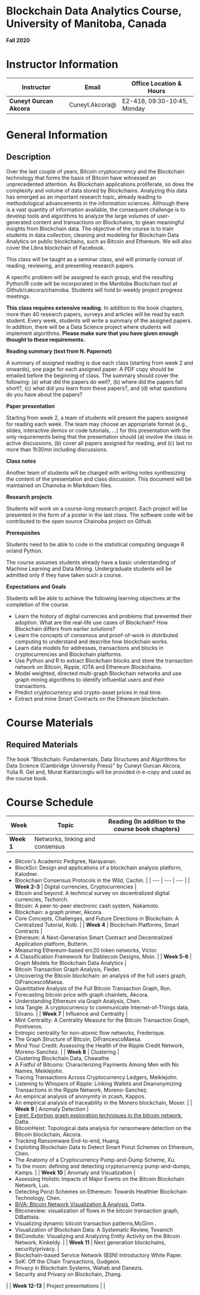 # **Blockchain Data Analytics Course, University of Manitoba, Canada**

**Fall 2020**

# Instructor Information

| **Instructor** | **Email** | **Office Location &amp; Hours** |
| --- | --- | --- |
| **Cuneyt Gurcan Akcora** | Cuneyt.Akcora@ | E2-416, 09:30-10:45, Monday |

# General Information

## Description

Over the last couple of years, Bitcoin cryptocurrency and the Blockchain technology that forms the basis of Bitcoin have witnessed an unprecedented attention. As Blockchain applications proliferate, so does the complexity and volume of data stored by Blockchains. Analyzing this data has emerged as an important research topic, already leading to methodological advancements in the information sciences. Although there is a vast quantity of information available, the consequent challenge is to develop tools and algorithms to analyze the large volumes of user-generated content and transactions on Blockchains, to glean meaningful insights from Blockchain data. The objective of the course is to train students in data collection, cleaning and modeling for Blockchain Data Analytics on public blockchains, such as Bitcoin and Ethereum. We will also cover the Libra blockchain of Facebook.

This class will be taught as a seminar class, and will primarily consist of reading, reviewing, and presenting research papers.

A specific problem will be assigned to each group, and the resulting Python/R code will be incorporated in the Manitoba Blockchain tool at Github/cakcora/chainoba. Students will hold bi-weekly project progress meetings.

**This class requires extensive reading.** In addition to the book chapters, more than 40 research papers, surveys and articles will be read by each student. Every week, students will write a summary of the assigned papers. In addition, there will be a Data Science project where students will implement algorithms. **Please make sure that you have given enough thought to these requirements.**

**Reading summary (text from N. Papernot)**

A summary of assigned reading is due each class (starting from week 2 and onwards), one page for each assigned paper. A PDF copy should be emailed before the beginning of class. The summary should cover the following: (a) what did the papers do well?, (b) where did the papers fall short?, (c) what did you learn from these papers?, and (d) what questions do you have about the papers?

**Paper presentation**

Starting from week 2, a team of students will present the papers assigned for reading each week. The team may choose an appropriate format (e.g., slides, interactive demos or code tutorials, ...) for this presentation with the only requirements being that the presentation should (a) involve the class in active discussions, (b) cover all papers assigned for reading, and (c) last no more than 1h30mn including discussions.

**Class notes**

Another team of students will be charged with writing notes synthesizing the content of the presentation and class discussion. This document will be maintained on Chainoba in Markdown files.

**Research projects**

Students will work on a course-long research project. Each project will be presented in the form of a poster in the last class. The software code will be contributed to the open source Chainoba project on Github.

**Prerequisites**

Students need to be able to code in the statistical computing language R or/and Python.

The course assumes students already have a basic understanding of Machine Learning and Data Mining. Undergraduate students will be admitted only if they have taken such a course.

**Expectations and Goals**

Students will be able to achieve the following learning objectives at the completion of the course.

- Learn the history of digital currencies and problems that prevented their adoption. What are the real-life use cases of Blockchain? How Blockchain differs from earlier solutions?
- Learn the concepts of consensus and proof-of-work in distributed computing to understand and describe how blockchain works.
- Learn data models for addresses, transactions and blocks in cryptocurrencies and Blockchain platforms.
- Use Python and R to extract Blockchain blocks and store the transaction network on Bitcoin, Ripple, IOTA and Ethereum Blockchains.
- Model weighted, directed multi-graph Blockchain networks and use graph mining algorithms to identify influential users and their transactions.
- Predict cryptocurrency and crypto-asset prices in real time.
- Extract and mine Smart Contracts on the Ethereum blockchain.

# Course Materials

## Required Materials

The book &quot;Blockchain: Fundamentals, Data Structures and Algorithms for Data Science (Cambridge University Press)&quot; by Cuneyt Gurcan Akcora, Yulia R. Gel and, Murat Kantarcioglu will be provided in e-copy and used as the course book.

# Course Schedule

| **Week** | **Topic** | **Reading (In addition to the course book chapters)** |
| --- | --- | --- |
| **Week 1** | Networks, linking and consensus |
- Bitcoin&#39;s Academic Pedigree, Narayanan.
- BlockSci: Design and applications of a blockchain analysis platform, Kalodner.
- Blockchain Consensus Protocols in the Wild, Cachin.
 |
| --- | --- | --- |
| **Week 2-3** | Digital currencies, Cryptocurrencies |
- Bitcoin and beyond: A technical survey on decentralized digital currencies, Tschorch.
- Bitcoin: A peer-to-peer electronic cash system, Nakamoto.
- Blockchain: a graph primer, Akcora.
- Core Concepts, Challenges, and Future Directions in Blockchain: A Centralized Tutorial, Kolb.
 |
| **Week 4** | Blockchain Platforms, Smart Contracts |
- Ethereum: A Next-Generation Smart Contract and Decentralized Application platform, Butterin.
- Measuring Ethereum-based erc20 token networks, Victor.
- A Classification Framework for Stablecoin Designs, Moin.
 |
| **Week 5-6** | Graph Models for Blockchain Data Analytics |
- Bitcoin Transaction Graph Analysis, Fleder.
- Uncovering the Bitcoin blockchain: an analysis of the full users graph, DiFrancescoMaesa.
- Quantitative Analysis of the Full Bitcoin Transaction Graph, Ron.
- Forecasting bitcoin price with graph chainlets, Akcora.
- Understanding Ethereum via Graph Analysis, Chen.
- Iota Tangle: A cryptocurrency to communicate Internet-of-Things data, Silvano.
 |
| **Week 7** | Influence and Centrality |
- Mint Centrality: A Centrality Measure for the Bitcoin Transaction Graph, Pontiveros.
- Entropic centrality for non-atomic flow networks, Frederique.
- The Graph Structure of Bitcoin, DiFrancescoMaesa.
- Mind Your Credit: Assessing the Health of the Ripple Credit Network, Moreno-Sanchez.
 |
| **Week 8** | Clustering |
- Clustering Blockchain Data, Chawathe.
- A Fistful of Bitcoins: Characterizing Payments Among Men with No Names, Meiklejohn.
- Tracing Transactions Across Cryptocurrency Ledgers, Meiklejohn.
- Listening to Whispers of Ripple: Linking Wallets and Deanonymizing Transactions in the Ripple Network, Moreno-Sanchez.
- An empirical analysis of anonymity in zcash, Kappos.
- An empirical analysis of traceability in the Monero blockchain, Moser.
 |
| **Week 9** | Anomaly Detection |
- [Egret: Extortion graph exploration techniques in the bitcoin network](javascript:void(0)), Datta.
- BitcoinHeist: Topological data analysis for ransomware detection on the Bitcoin blockchain, Akcora.
- Tracking Ransomware End-to-end, Huang.
- Exploiting Blockchain Data to Detect Smart Ponzi Schemes on Ethereum, Chen.
- The Anatomy of a Cryptocurrency Pump-and-Dump Scheme, Xu.
- To the moon: defining and detecting cryptocurrency pump-and-dumps, Kamps.
 |
| **Week 10** | Anomaly and Visualization |
- Assessing Holistic Impacts of Major Events on the Bitcoin Blockchain Network, Luo.
- Detecting Ponzi Schemes on Ethereum: Towards Healthier Blockchain Technology, Chen.
- [BiVA: Bitcoin Network Visualization &amp; Analysis](javascript:void(0)), Datta.
- Bitconeview: visualization of flows in the bitcoin transaction graph, DiBattista.
- Visualizing dynamic bitcoin transaction patterns,McGinn **.**
- Visualization of Blockchain Data: A Systematic Review, Tovanich
- BitConduite: Visualizing and Analyzing Entity Activity on the Bitcoin Network, Kinkeldy.
 |
| **Week 11** | Next generation blockchains, security/privacy. |
- Blockchain-based Service Network (BSN) Introductory White Paper.
- SoK: Off the Chain Transactions, Gudgeon.
- Privacy in Blockchain Systems, Wahab and Danezis.
- Security and Privacy on Blockchain, Zhang.

 |
| **Week 12-13** | Project presentations |
 |
 

